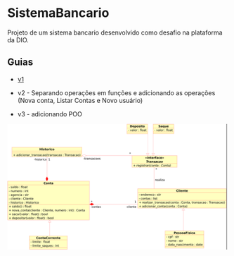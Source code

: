 # SistemaBancario
Projeto de um sistema bancario desenvolvido como desafio na plataforma da DIO.

## Guias
- [v1](https://academiapme-my.sharepoint.com/:p:/g/personal/kawan_dio_me/Ef-dMEJYq9BPotZQso7LUCwBJd7gDqCC2SYlUYx0ayrGNQ?e=G79e2L)

- v2 - Separando operações em funções e adicionando as operações (Nova conta, Listar Contas e Novo usuário)

- v3 - adicionando POO
<img src="v3.png" width="500px">